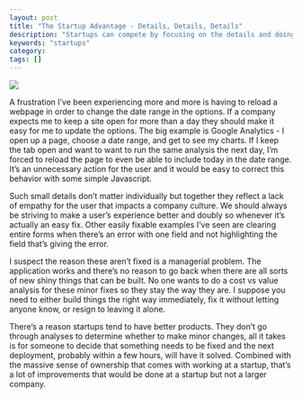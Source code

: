 ```yaml
---
layout: post
title: "The Startup Advantage - Details, Details, Details"
description: "Startups can compete by focusing on the details and doing things quickly"
keywords: "startups"
category:
tags: []
---
```


<div><img src="http://media.tumblr.com/tumblr_m7vxx4vhKa1qz9esq.png"/></div>

<p>A frustration I’ve been experiencing more and more is having to reload a webpage in order to change the date range in the options. If a company expects me to keep a site open for more than a day they should make it easy for me to update the options. The big example is Google Analytics - I open up a page, choose a date range, and get to see my charts. If I keep the tab open and want to want to run the same analysis the next day, I’m forced to reload the page to even be able to include today in the date range. It’s an unnecessary action for the user and it would be easy to correct this behavior with some simple Javascript.</p>

<p>Such small details don’t matter individually but together they reflect a lack of empathy for the user that impacts a company culture. We should always be striving to make a user’s experience better and doubly so whenever it’s actually an easy fix. Other easily fixable examples I’ve seen are clearing entire forms when there’s an error with one field and not highlighting the field that’s giving the error.</p>

<p>I suspect the reason these aren’t fixed is a managerial problem. The application works and there’s no reason to go back when there are all sorts of new shiny things that can be built. No one wants to do a cost vs value analysis for these minor fixes so they stay the way they are. I suppose you need to either build things the right way immediately, fix it without letting anyone know, or resign to leaving it alone.</p>

<p>There’s a reason startups tend to have better products. They don’t go through analyses to determine whether to make minor changes, all it takes is for someone to decide that something needs to be fixed and the next deployment, probably within a few hours, will have it solved. Combined with the massive sense of ownership that comes with working at a startup, that’s a lot of improvements that would be done at a startup but not a larger company.</p>